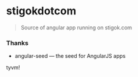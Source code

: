 # stigokdotcom

> Source of angular app running on stigok.com

### Thanks
- angular-seed — the seed for AngularJS apps

tyvm!
